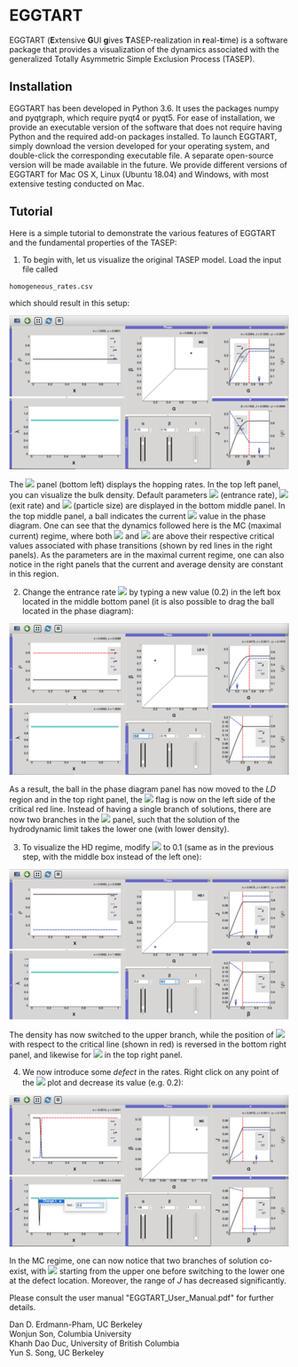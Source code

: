 # EGGTART
EGGTART (**E**xtensive **G**UI **g**ives **T**ASEP-realization in **r**eal-**t**ime) is a software package that provides a visualization of the dynamics associated with the generalized Totally Asymmetric Simple Exclusion Process (TASEP).

## Installation
EGGTART has been developed in Python 3.6. It uses the packages numpy and pyqtgraph, which require pyqt4 or pyqt5. For ease of installation, we provide an executable version of the software that does not require having Python and the required add-on packages installed. To launch EGGTART, simply download the version developed for your operating system, and double-click the corresponding executable file. A separate open-source version will be made available in the future. We provide different versions of EGGTART for Mac OS X, Linux (Ubuntu 18.04) and Windows, with most extensive testing conducted on Mac.

## Tutorial
Here is a simple tutorial to demonstrate the various features of EGGTART and the fundamental properties of the TASEP:

1. To begin with, let us visualize the original TASEP model. Load the input file called 
```
homogeneous_rates.csv
```
which should result in this setup:

![tutorial_1](figures/tutorial_1.png)

The <img src="https://render.githubusercontent.com/render/math?math=\lambda"> panel (bottom left) displays the hopping rates. In the top left panel, you can visualize the bulk density.  Default parameters <img src="https://render.githubusercontent.com/render/math?math=\alpha"> (entrance rate), <img src="https://render.githubusercontent.com/render/math?math=\beta"> (exit rate) and <img src="https://render.githubusercontent.com/render/math?math=\ell"> (particle size) are displayed in the bottom middle panel. In the top middle panel, a ball indicates the current <img src="https://render.githubusercontent.com/render/math?math=(\alpha, \beta)"> value in the phase diagram. One can see that the dynamics followed here is the MC (maximal current) regime, where both <img src="https://render.githubusercontent.com/render/math?math=\alpha"> and <img src="https://render.githubusercontent.com/render/math?math=\beta"> are above their respective critical values associated with phase transitions (shown by red lines in the right panels). As the parameters are in the maximal current regime, one can also notice in the right panels that the current and average density are constant in this region.

2. Change the entrance rate <img src="https://render.githubusercontent.com/render/math?math=\alpha"> by typing a new value (0.2) in the left box located in the middle bottom panel (it is also possible to drag the ball located in the phase diagram):

![tutorial_2](figures/tutorial_2.png)

As a result, the ball in the phase diagram panel has now moved to the _LD_ region and in the top right panel, the <img src="https://render.githubusercontent.com/render/math?math=\alpha"> flag is now on the left side of the critical red line. Instead of having a single branch of solutions, there are now two branches in the <img src="https://render.githubusercontent.com/render/math?math=\rho"> panel, such that the solution of the hydrodynamic limit takes the lower one (with lower density).

3. To visualize the HD regime, modify <img src="https://render.githubusercontent.com/render/math?math=\beta"> to 0.1 (same as in the previous step, with the middle box instead of the left one):

![tutorial_3](figures/tutorial_3.png)

The density has now switched to the upper branch, while the position of <img src="https://render.githubusercontent.com/render/math?math=\beta"> with respect to the critical line (shown in red) is reversed in the bottom right panel, and likewise for <img src="https://render.githubusercontent.com/render/math?math=\alpha"> in the top right panel.

4. We now introduce some _defect_ in the rates. Right click on any point of the <img src="https://render.githubusercontent.com/render/math?math=\lambda"> plot and decrease its value (e.g. 0.2):

![tutorial_4](figures/tutorial_4.png)

In the MC regime, one can now notice that two branches of solution co-exist, with <img src="https://render.githubusercontent.com/render/math?math=\rho"> starting from the upper one before switching to the lower one at the defect location.  Moreover, the range of _J_ has decreased significantly.

Please consult the user manual "EGGTART_User_Manual.pdf" for further details.
  
Dan D. Erdmann-Pham, UC Berkeley\
Wonjun Son, Columbia University\
Khanh Dao Duc, University of British Columbia\
Yun S. Song, UC Berkeley
